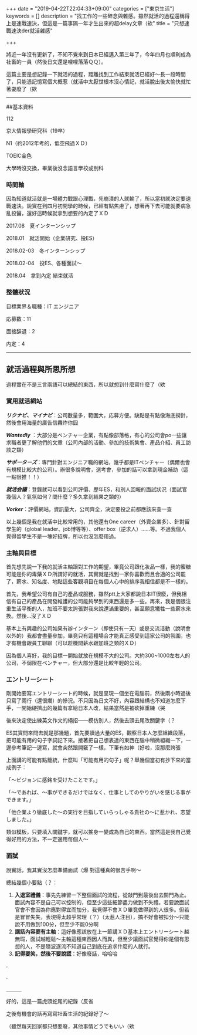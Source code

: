+++
date = "2019-04-22T22:04:33+09:00"
categories = ["東京生活"]
keywords = []
description = "找工作的一些碎念與雜感。雖然就活的過程還稱得上是速戰速決，但這是一篇事隔一年才生出來的超delay文章（欸"
title = "只想速戰速決der就活雜感"

+++



將近一年沒有更新了，不知不覺來到日本已經邁入第三年了，今年四月也順利成為社畜的一員（然後日文還是哩哩落落ＱＱ）。

這篇主要是想記錄一下就活的過程，距離找到工作結束就活已經好～長一段時間了，只能憑記憶寫個大概惹（就活中太厭世根本沒心情記，就活脫出後太愉快就忙著耍廢了（欸



---

##基本資料

112

京大情報學研究科（19卒）

 N1（約2012年考的，低空飛過ＸＤ）

TOEIC金色

大學時沒交換，畢業後沒念語言學校或別科



### 時間軸

因為知道就活就是一場體力戰跟心理戰，先崩潰的人就輸了，所以當初就決定要速戰速決。說實在到四月初開學的時候，已經有點焦慮了，想著再下去可能就要病急亂投醫，還好這時候就拿到想要的內定了ＸＤ

2017.08　夏インターンシップ

2018.01　就活開始（企業研究、投ES）

2018.02-03　冬インターンシップ

2018.02-04　投ES、各種面試～

2018.04　拿到內定 結束就活



### 整體狀況

目標業界＆職種：IT  エンジニア

応募数：11

面接辞退：2

内定：4



---

## 就活過程與所思所想

過程實在不是三言兩語可以總結的東西，所以就想到什麼寫什麼了（欸



### 實用就活網站

***リクナビ、マイナビ***：公司數量多，範圍大，応募方便。缺點是有點像海底撈針，然後會用海量的廣告信轟炸你囧

***Wantedly*** ：大部分是ベンチャー企業，有點像部落格，有心的公司會po一些讓求職者更了解他們的文章（公司內部的活動、參加的技術集會、產品介紹、員工訪談之類）

***サポーターズ***：專門針對エンジニア職的網站，幾乎都是ITベンチャー（偶爾也會有規模比較大的公司）。辦很多說明會，選考會，參加的話可以拿到現金補助（這一點很推！！）



***就活会議***：登錄就可以看到公司評價、歷年ES，和別人回報的面試狀況（面試官幾個人？氣氛如何？問什麼？多久拿到結果之類的）

***Vorker***：評價網站。資訊量大，公司齊全，決定要投之前都應該來查一查



以上幾個是我在就活中比較常用的，其他還有One career（外資企業多）、針對留學生的（global leader、job博等等）、offer box（逆求人）......等。不過我個人覺得留學生不是一塊好招牌，所以也沒怎麼用過。



### 主軸與目標

首先想先說一下我的就活主軸跟對工作的期望，畢竟公司跟化妝品一樣，我的蜜糖可能是你的毒藥ＸＤ所謂好的就活，其實就是找到一家你喜歡而且合適的公司罷了，薪水、知名度、地點這些客觀項目在每個人心中的排序我相信都是不一樣的。

首先，我希望公司有自己的產品或服務，雖然ptt上大家都說日本IT很廢，但我相信有自己的產品在開發維護的公司能夠學到的東西還是多一些。再來，我是個很注重生活平衡的人，加班不要太誇張對我來說還滿重要的，甚至願意犧牲一些薪水來換。然後...沒了ＸＤ

基本上有興趣的公司如果有辦インターン（即使只有一天）或是交流活動（說明會以外的）我都會盡量參加，畢竟只有這種場合才能真正感受到這家公司的氛圍，也才有機會跟員工聊聊（可以趁機問薪水跟加班之類的ＸＤ）

因為個人喜好，我的目標一開始就放在規模不大的公司。大約300~1000左右人的公司，不侷限在ベンチャー，但大部分還是比較年輕的公司。



### エントリーシート

剛開始要寫エントリーシート的時候，就是呈現一個坐在電腦前，然後兩小時過後只寫了兩行（還很爛）的慘況。不只因為日文不好，內容跟結構也不知道怎麼下手，一開始硬擠出的幾篇有拿給日本人改，結果當然是被砍掉重練（哭

後來決定使出練英文作文的絕招——模仿別人，然後去頭去尾改關鍵字（？

ES其實問來問去就是那幾題，首先要讀過大量的ES，觀察日本人怎麼組織段落，把可能有用的句子字詞記下來。接著把自己想表達的東西在腦中稍微組織一下，一邊參考筆記一邊寫，就會突然跟開竅了一樣，下筆有如神（好啦，沒那麼誇張

上面講的可能有點籠統，什麼叫「可能有用的句子」呢？舉幾個當初有抄下來的當成例子：

「〜ビジョンに感銘を受けたことです。」

「〜であれば、〜事ができるだけではなく、仕事としてのやりがいを感じる事ができます。」

「他企業より徹底した〜の実行を目指していらっしゃる貴社の〜に惹かれ、志望しました。」

類似模板，只要填入關鍵字，就可以搖身一變成為自己的東西。當然這是我自己覺得好用的方法，不一定適用每個人～



### 面試

說實話，我其實沒怎麼準備面試（爆
對這種真的很苦手啊～



總結幾個小要點（？：

1. **入退室禮儀**：事先先練習一下整個面試的流程，從敲門到最後出去關門為止。面試內容不是自己可以控制的，但至少這些細節盡力做到不失禮。若要說面試官會不會因為你應對得宜而加分，我覺得不會ＸＤ畢竟做得到的人很多。但若是冒冒失失，表現得太超乎常理（？）（太惹人注目），搞不好會被扣分～只能說不用做到100分，但至少不能0分啊
2. **講話內容要有主軸**：這好像應該放在上一節講ＸＤ基本上エントリーシート越無瑕，面試越輕鬆～主軸這種東西因人而異，但至少讓面試官覺得你是個有思想的人，不是隨波逐流不知道自己到底在追求什麼的人就行。
3. **記得要笑，然後不要說謊**：好像廢話，哈哈哈



.

.

＿＿＿

好的，這是一篇虎頭蛇尾的紀錄（反省

之後有機會的話再寫寫社畜生活的紀錄好了～

（雖然每天回家都只想耍廢，其他事情どうでもいい（欸



